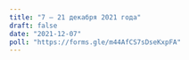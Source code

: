 ```yaml
---
title: "7 — 21 декабря 2021 года"
draft: false
date: "2021-12-07"
poll: "https://forms.gle/m44AfCS7sDseKxpFA"
---
```

